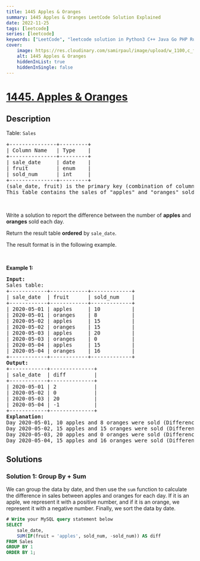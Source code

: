 ```yaml
---
title: 1445 Apples & Oranges
summary: 1445 Apples & Oranges LeetCode Solution Explained
date: 2022-11-25
tags: [leetcode]
series: [leetcode]
keywords: ["LeetCode", "leetcode solution in Python3 C++ Java Go PHP Ruby Swift TypeScript Rust C# JavaScript C", "1445 Apples & Oranges LeetCode Solution Explained in all languages"]
cover:
    image: https://res.cloudinary.com/samirpaul/image/upload/w_1100,c_fit,co_rgb:FFFFFF,l_text:Arial_75_bold:1445 Apples & Oranges - Solution Explained/problem-solving.webp
    alt: 1445 Apples & Oranges
    hiddenInList: true
    hiddenInSingle: false
---
```



# [1445. Apples & Oranges](https://leetcode.com/problems/apples-oranges)


## Description

<p>Table: <code>Sales</code></p>

<pre>
+---------------+---------+
| Column Name   | Type    |
+---------------+---------+
| sale_date     | date    |
| fruit         | enum    | 
| sold_num      | int     | 
+---------------+---------+
(sale_date, fruit) is the primary key (combination of columns with unique values) of this table.
This table contains the sales of &quot;apples&quot; and &quot;oranges&quot; sold each day.
</pre>

<p>&nbsp;</p>

<p>Write a solution to report the difference between the number of <strong>apples</strong> and <strong>oranges</strong> sold each day.</p>

<p>Return the result table <strong>ordered</strong> by <code>sale_date</code>.</p>

<p>The result format is in the following example.</p>

<p>&nbsp;</p>
<p><strong class="example">Example 1:</strong></p>

<pre>
<strong>Input:</strong> 
Sales table:
+------------+------------+-------------+
| sale_date  | fruit      | sold_num    |
+------------+------------+-------------+
| 2020-05-01 | apples     | 10          |
| 2020-05-01 | oranges    | 8           |
| 2020-05-02 | apples     | 15          |
| 2020-05-02 | oranges    | 15          |
| 2020-05-03 | apples     | 20          |
| 2020-05-03 | oranges    | 0           |
| 2020-05-04 | apples     | 15          |
| 2020-05-04 | oranges    | 16          |
+------------+------------+-------------+
<strong>Output:</strong> 
+------------+--------------+
| sale_date  | diff         |
+------------+--------------+
| 2020-05-01 | 2            |
| 2020-05-02 | 0            |
| 2020-05-03 | 20           |
| 2020-05-04 | -1           |
+------------+--------------+
<strong>Explanation:</strong> 
Day 2020-05-01, 10 apples and 8 oranges were sold (Difference  10 - 8 = 2).
Day 2020-05-02, 15 apples and 15 oranges were sold (Difference 15 - 15 = 0).
Day 2020-05-03, 20 apples and 0 oranges were sold (Difference 20 - 0 = 20).
Day 2020-05-04, 15 apples and 16 oranges were sold (Difference 15 - 16 = -1).
</pre>

## Solutions

### Solution 1: Group By + Sum

We can group the data by date, and then use the `sum` function to calculate the difference in sales between apples and oranges for each day. If it is an apple, we represent it with a positive number, and if it is an orange, we represent it with a negative number. Finally, we sort the data by date.

<!-- tabs:start -->

```sql
# Write your MySQL query statement below
SELECT
    sale_date,
    SUM(IF(fruit = 'apples', sold_num, -sold_num)) AS diff
FROM Sales
GROUP BY 1
ORDER BY 1;
```

<!-- tabs:end -->

<!-- end -->
